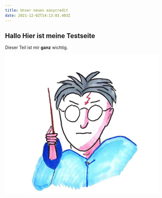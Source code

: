 ```yaml
---
title: Unser neues easycredit
date: 2021-12-02T14:13:03.403Z
---
```

## Hallo Hier ist meine Testseite

Dieser Teil ist mir **ganz** wichtig.

![](/images/uploads/harry_potter.jpg)